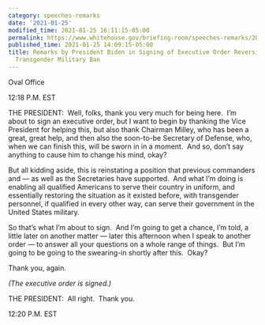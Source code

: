```yaml
---
category: speeches-remarks
date: '2021-01-25'
modified_time: 2021-01-25 16:11:15-05:00
permalink: https://www.whitehouse.gov/briefing-room/speeches-remarks/2021/01/25/remarks-by-president-biden-in-signing-of-executive-order-reversing-the-2018-transgender-military-ban/
published_time: 2021-01-25 14:09:15-05:00
title: Remarks by President Biden in Signing of Executive Order Reversing the 2018
  Transgender Military Ban
---
```

 
Oval Office

12:18 P.M. EST

THE PRESIDENT:  Well, folks, thank you very much for being here.  I’m
about to sign an executive order, but I want to begin by thanking the
Vice President for helping this, but also thank Chairman Milley, who has
been a great, great help, and then also the soon-to-be Secretary of
Defense, who, when we can finish this, will be sworn in in a moment. 
And so, don’t say anything to cause him to change his mind, okay? 

But all kidding aside, this is reinstating a position that previous
commanders and — as well as the Secretaries have supported.  And what
I’m doing is enabling all qualified Americans to serve their country in
uniform, and essentially restoring the situation as it existed before,
with transgender personnel, if qualified in every other way, can serve
their government in the United States military.

So that’s what I’m about to sign.  And I’m going to get a chance, I’m
told, a little later on another matter — later this afternoon when I
speak to another order — to answer all your questions on a whole range
of things.  But I’m going to be going to the swearing-in shortly after
this.  Okay?

Thank you, again.

*(The executive order is signed.)*

THE PRESIDENT:  All right.  Thank you.  

12:20 P.M. EST
